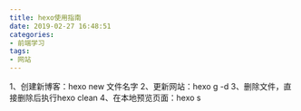 ```yaml
---
title: hexo使用指南
date: 2019-02-27 16:48:51
categories: 
- 前端学习
tags:
- 网站
---
```

1、创建新博客：hexo new 文件名字
2、更新网站：hexo g -d
3、删除文件，直接删除后执行hexo clean
4、在本地预览页面：hexo s
